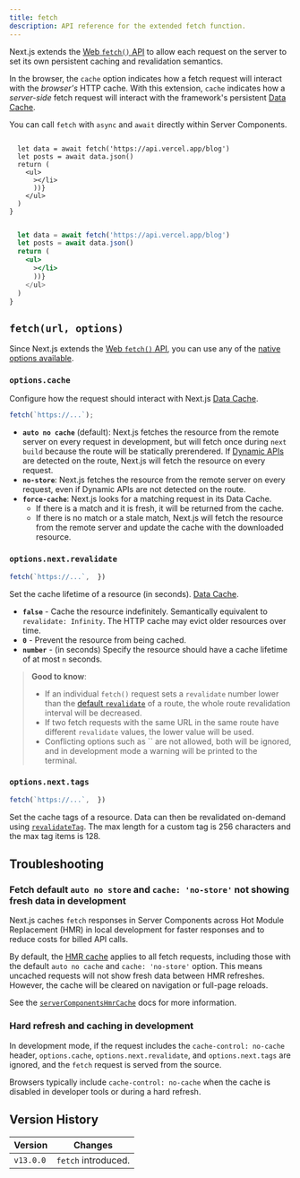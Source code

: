 ```yaml
---
title: fetch
description: API reference for the extended fetch function.
---
```


Next.js extends the [Web `fetch()` API](https://developer.mozilla.org/docs/Web/API/Fetch_API) to allow each request on the server to set its own persistent caching and revalidation semantics.

In the browser, the `cache` option indicates how a fetch request will interact with the _browser's_ HTTP cache. With this extension, `cache` indicates how a _server-side_ fetch request will interact with the framework's persistent [Data Cache](/docs/app/guides/caching#data-cache).

You can call `fetch` with `async` and `await` directly within Server Components.

```tsx filename="app/page.tsx" switcher

  let data = await fetch('https://api.vercel.app/blog')
  let posts = await data.json()
  return (
    <ul>
      ></li>
      ))}
    </ul>
  )
}
```

```jsx filename="app/page.js" switcher

  let data = await fetch('https://api.vercel.app/blog')
  let posts = await data.json()
  return (
    <ul>
      ></li>
      ))}
    </ul>
  )
}
```

## `fetch(url, options)`

Since Next.js extends the [Web `fetch()` API](https://developer.mozilla.org/docs/Web/API/Fetch_API), you can use any of the [native options available](https://developer.mozilla.org/docs/Web/API/fetch#parameters).

### `options.cache`

Configure how the request should interact with Next.js [Data Cache](/docs/app/guides/caching#data-cache).

```ts
fetch(`https://...`);
```

- **`auto no cache`** (default): Next.js fetches the resource from the remote server on every request in development, but will fetch once during `next build` because the route will be statically prerendered. If [Dynamic APIs](/docs/app/getting-started/partial-prerendering#dynamic-rendering) are detected on the route, Next.js will fetch the resource on every request.
- **`no-store`**: Next.js fetches the resource from the remote server on every request, even if Dynamic APIs are not detected on the route.
- **`force-cache`**: Next.js looks for a matching request in its Data Cache.
  - If there is a match and it is fresh, it will be returned from the cache.
  - If there is no match or a stale match, Next.js will fetch the resource from the remote server and update the cache with the downloaded resource.

### `options.next.revalidate`

```ts
fetch(`https://...`,  })
```

Set the cache lifetime of a resource (in seconds). [Data Cache](/docs/app/guides/caching#data-cache).

- **`false`** - Cache the resource indefinitely. Semantically equivalent to `revalidate: Infinity`. The HTTP cache may evict older resources over time.
- **`0`** - Prevent the resource from being cached.
- **`number`** - (in seconds) Specify the resource should have a cache lifetime of at most `n` seconds.

> **Good to know**:
>
> - If an individual `fetch()` request sets a `revalidate` number lower than the [default `revalidate`](/docs/app/api-reference/file-conventions/route-segment-config#revalidate) of a route, the whole route revalidation interval will be decreased.
> - If two fetch requests with the same URL in the same route have different `revalidate` values, the lower value will be used.
> - Conflicting options such as `` are not allowed, both will be ignored, and in development mode a warning will be printed to the terminal.

### `options.next.tags`

```ts
fetch(`https://...`,  })
```

Set the cache tags of a resource. Data can then be revalidated on-demand using [`revalidateTag`](/docs/app/api-reference/functions/revalidateTag). The max length for a custom tag is 256 characters and the max tag items is 128.

## Troubleshooting

### Fetch default `auto no store` and `cache: 'no-store'` not showing fresh data in development

Next.js caches `fetch` responses in Server Components across Hot Module Replacement (HMR) in local development for faster responses and to reduce costs for billed API calls.

By default, the [HMR cache](/docs/app/api-reference/config/next-config-js/serverComponentsHmrCache) applies to all fetch requests, including those with the default `auto no cache` and `cache: 'no-store'` option. This means uncached requests will not show fresh data between HMR refreshes. However, the cache will be cleared on navigation or full-page reloads.

See the [`serverComponentsHmrCache`](/docs/app/api-reference/config/next-config-js/serverComponentsHmrCache) docs for more information.

### Hard refresh and caching in development

In development mode, if the request includes the `cache-control: no-cache` header, `options.cache`, `options.next.revalidate`, and `options.next.tags` are ignored, and the `fetch` request is served from the source.

Browsers typically include `cache-control: no-cache` when the cache is disabled in developer tools or during a hard refresh.

## Version History

| Version   | Changes             |
| --------- | ------------------- |
| `v13.0.0` | `fetch` introduced. |
